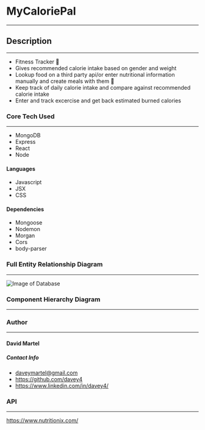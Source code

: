 # MyCaloriePal

---

## Description

---

- Fitness Tracker :muscle:
- Gives recommended calorie intake based on gender and weight
- Lookup food on a third party api/or enter nutritional information manually and create meals with them :pizza:
- Keep track of daily calorie intake and compare against recommended calorie intake
- Enter and track excercise and get back estimated burned calories

### Core Tech Used

---

- MongoDB
- Express
- React
- Node

#### Languages

- Javascript
- JSX
- CSS

#### Dependencies

- Mongoose
- Nodemon
- Morgan
- Cors
- body-parser

### Full Entity Relationship Diagram

---

![Image of Database](https://lucid.app/publicSegments/view/f5eab582-21d1-4e43-9f7f-f3f3a232455c/image.png)

### Component Hierarchy Diagram

---

### Author

---

#### David Martel

##### Contact Info

- daveymartel@gmail.com
- https://github.com/davey4
- https://www.linkedin.com/in/davey4/

### API

---

https://www.nutritionix.com/
